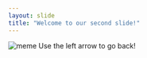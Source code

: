 ```yaml
---
layout: slide
title: "Welcome to our second slide!"
---
```

![meme](https://i.kym-cdn.com/entries/icons/original/000/034/581/Untitled-5.png)
Use the left arrow to go back!
